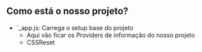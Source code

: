 

## Como está o nosso projeto?
- `_app.js: Carrega o setup base do projeto
    - Aqui vão ficar os Providers de informação do nosso projeto
    - CSSReset

